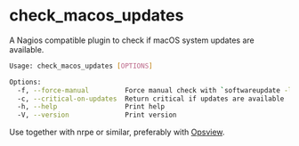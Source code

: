 # check_macos_updates
A Nagios compatible plugin to check if macOS system updates are available.

``` sh
Usage: check_macos_updates [OPTIONS]

Options:
  -f, --force-manual         Force manual check with `softwareupdate -l` (slow)
  -c, --critical-on-updates  Return critical if updates are available
  -h, --help                 Print help
  -V, --version              Print version
```

Use together with nrpe or similar, preferably with [Opsview](https://www.itrsgroup.com/products/infrastructure-monitoring).
